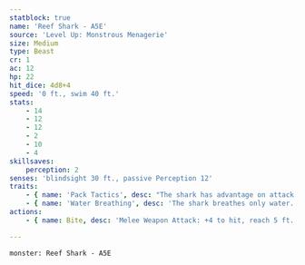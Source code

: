 ```yaml
---
statblock: true
name: 'Reef Shark - A5E'
source: 'Level Up: Monstrous Menagerie'
size: Medium
type: Beast
cr: 1
ac: 12
hp: 22
hit_dice: 4d8+4
speed: '0 ft., swim 40 ft.'
stats:
    - 14
    - 12
    - 12
    - 2
    - 10
    - 4
skillsaves:
    perception: 2
senses: 'blindsight 30 ft., passive Perception 12'
traits:
    - { name: 'Pack Tactics', desc: "The shark has advantage on attack rolls against a creature if at least one of the shark's allies is within 5 feet of the creature and not incapacitated." }
    - { name: 'Water Breathing', desc: 'The shark breathes only water.' }
actions:
    - { name: Bite, desc: 'Melee Weapon Attack: +4 to hit, reach 5 ft., one target. Hit: 6 (1d8+2) piercing damage.' }

---
```

```statblock
monster: Reef Shark - A5E
```
